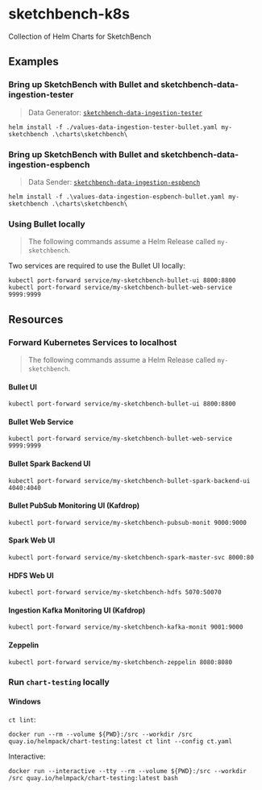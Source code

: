 # sketchbench-k8s

Collection of Helm Charts for SketchBench

## Examples

### Bring up SketchBench with Bullet and sketchbench-data-ingestion-tester

> Data Generator: [`sketchbench-data-ingestion-tester`](https://github.com/SketchBench/sketchbench-data-ingestion-tester)

    helm install -f ./values-data-ingestion-tester-bullet.yaml my-sketchbench .\charts\sketchbench\

### Bring up SketchBench with Bullet and sketchbench-data-ingestion-espbench

> Data Sender: [`sketchbench-data-ingestion-espbench`](https://github.com/SketchBench/sketchbench-data-ingestion-espbench)

    helm install -f .\values-data-ingestion-espbench-bullet.yaml my-sketchbench .\charts\sketchbench\

### Using Bullet locally

> The following commands assume a Helm Release called `my-sketchbench`.

Two services are required to use the Bullet UI locally:

    kubectl port-forward service/my-sketchbench-bullet-ui 8800:8800
    kubectl port-forward service/my-sketchbench-bullet-web-service 9999:9999

## Resources

### Forward Kubernetes Services to localhost

> The following commands assume a Helm Release called `my-sketchbench`.

#### Bullet UI

    kubectl port-forward service/my-sketchbench-bullet-ui 8800:8800

#### Bullet Web Service

    kubectl port-forward service/my-sketchbench-bullet-web-service 9999:9999

#### Bullet Spark Backend UI

    kubectl port-forward service/my-sketchbench-bullet-spark-backend-ui 4040:4040

#### Bullet PubSub Monitoring UI (Kafdrop)

    kubectl port-forward service/my-sketchbench-pubsub-monit 9000:9000

#### Spark Web UI

    kubectl port-forward service/my-sketchbench-spark-master-svc 8000:80

#### HDFS Web UI

    kubectl port-forward service/my-sketchbench-hdfs 5070:50070

#### Ingestion Kafka Monitoring UI (Kafdrop)

    kubectl port-forward service/my-sketchbench-kafka-monit 9001:9000

#### Zeppelin

    kubectl port-forward service/my-sketchbench-zeppelin 8080:8080

### Run `chart-testing` locally

#### Windows

`ct lint`:

    docker run --rm --volume ${PWD}:/src --workdir /src quay.io/helmpack/chart-testing:latest ct lint --config ct.yaml

Interactive:

    docker run --interactive --tty --rm --volume ${PWD}:/src --workdir /src quay.io/helmpack/chart-testing:latest bash
